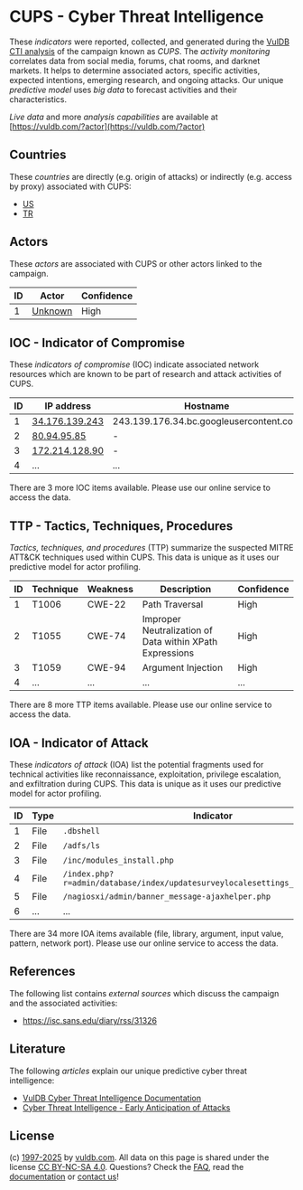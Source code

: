 # CUPS - Cyber Threat Intelligence

These _indicators_ were reported, collected, and generated during the [VulDB CTI analysis](https://vuldb.com/?kb.cti) of the campaign known as _CUPS_. The _activity monitoring_ correlates data from social media, forums, chat rooms, and darknet markets. It helps to determine associated actors, specific activities, expected intentions, emerging research, and ongoing attacks. Our unique _predictive model_ uses _big data_ to forecast activities and their characteristics.

_Live data_ and more _analysis capabilities_ are available at [https://vuldb.com/?actor](https://vuldb.com/?actor)

## Countries

These _countries_ are directly (e.g. origin of attacks) or indirectly (e.g. access by proxy) associated with CUPS:

* [US](https://vuldb.com/?country.us)
* [TR](https://vuldb.com/?country.tr)

## Actors

These _actors_ are associated with CUPS or other actors linked to the campaign.

ID | Actor | Confidence
-- | ----- | ----------
1 | [Unknown](https://vuldb.com/?actor.unknown) | High

## IOC - Indicator of Compromise

These _indicators of compromise_ (IOC) indicate associated network resources which are known to be part of research and attack activities of CUPS.

ID | IP address | Hostname | Actor | Confidence
-- | ---------- | -------- | ----- | ----------
1 | [34.176.139.243](https://vuldb.com/?ip.34.176.139.243) | 243.139.176.34.bc.googleusercontent.com | [Unknown](https://vuldb.com/?actor.unknown) | Medium
2 | [80.94.95.85](https://vuldb.com/?ip.80.94.95.85) | - | [Unknown](https://vuldb.com/?actor.unknown) | High
3 | [172.214.128.90](https://vuldb.com/?ip.172.214.128.90) | - | [Unknown](https://vuldb.com/?actor.unknown) | High
4 | ... | ... | ... | ...

There are 3 more IOC items available. Please use our online service to access the data.

## TTP - Tactics, Techniques, Procedures

_Tactics, techniques, and procedures_ (TTP) summarize the suspected MITRE ATT&CK techniques used within CUPS. This data is unique as it uses our predictive model for actor profiling.

ID | Technique | Weakness | Description | Confidence
-- | --------- | -------- | ----------- | ----------
1 | T1006 | CWE-22 | Path Traversal | High
2 | T1055 | CWE-74 | Improper Neutralization of Data within XPath Expressions | High
3 | T1059 | CWE-94 | Argument Injection | High
4 | ... | ... | ... | ...

There are 8 more TTP items available. Please use our online service to access the data.

## IOA - Indicator of Attack

These _indicators of attack_ (IOA) list the potential fragments used for technical activities like reconnaissance, exploitation, privilege escalation, and exfiltration during CUPS. This data is unique as it uses our predictive model for actor profiling.

ID | Type | Indicator | Confidence
-- | ---- | --------- | ----------
1 | File | `.dbshell` | Medium
2 | File | `/adfs/ls` | Medium
3 | File | `/inc/modules_install.php` | High
4 | File | `/index.php?r=admin/database/index/updatesurveylocalesettings_generalsettings` | High
5 | File | `/nagiosxi/admin/banner_message-ajaxhelper.php` | High
6 | ... | ... | ...

There are 34 more IOA items available (file, library, argument, input value, pattern, network port). Please use our online service to access the data.

## References

The following list contains _external sources_ which discuss the campaign and the associated activities:

* https://isc.sans.edu/diary/rss/31326

## Literature

The following _articles_ explain our unique predictive cyber threat intelligence:

* [VulDB Cyber Threat Intelligence Documentation](https://vuldb.com/?kb.cti)
* [Cyber Threat Intelligence - Early Anticipation of Attacks](https://www.scip.ch/en/?labs.20201022)

## License

(c) [1997-2025](https://vuldb.com/?kb.changelog) by [vuldb.com](https://vuldb.com/?kb.about). All data on this page is shared under the license [CC BY-NC-SA 4.0](https://creativecommons.org/licenses/by-nc-sa/4.0/). Questions? Check the [FAQ](https://vuldb.com/?kb.faq), read the [documentation](https://vuldb.com/?kb) or [contact us](https://vuldb.com/?contact)!
